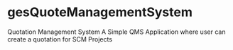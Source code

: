 # gesQuoteManagementSystem
Quotation Management System
A Simple QMS Application where user can create a quotation for SCM Projects
